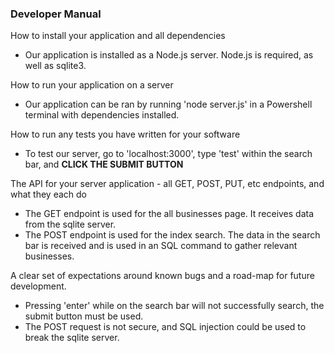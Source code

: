 ### Developer Manual
How to install your application and all dependencies
- Our application is installed as a Node.js server. Node.js is required, as well as sqlite3. 

How to run your application on a server
- Our application can be ran by running 'node server.js' in a Powershell terminal with dependencies installed. 

How to run any tests you have written for your software
- To test our server, go to 'localhost:3000', type 'test' within the search bar, and **CLICK THE SUBMIT BUTTON**

The API for your server application - all GET, POST, PUT, etc endpoints, and what they each do
- The GET endpoint is used for the all businesses page. It receives data from the sqlite server.
- The POST endpoint is used for the index search. The data in the search bar is received and is used in an SQL command to gather relevant businesses.


A clear set of expectations around known bugs and a road-map for future development.
- Pressing 'enter' while on the search bar will not successfully search, the submit button must be used. 
- The POST request is not secure, and SQL injection could be used to break the sqlite server. 